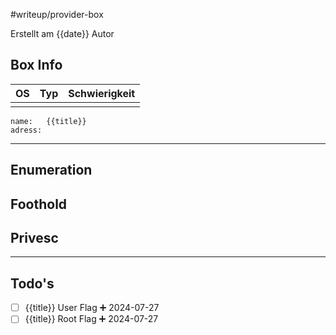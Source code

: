 #writeup/provider-box

Erstellt am {{date}}
Autor
## Box Info 

| OS  | Typ | Schwierigkeit |
| --- | --- | ------------- |
|     |     |               |
```
name:   {{title}}
adress: 
```

---

## Enumeration

## Foothold

## Privesc

---

## Todo's

- [ ] {{title}} User Flag ➕ 2024-07-27
- [ ] {{title}} Root Flag ➕ 2024-07-27